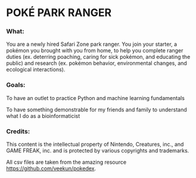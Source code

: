 # POKÉ PARK RANGER

### What:

You are a newly hired Safari Zone park ranger. You join your starter, a pokémon you brought with you from home, to help you complete ranger duties (ex. deterring poaching, caring for sick pokémon, and educating the public) and research (ex. pokémon behavior, environmental changes, and ecological interactions).

### Goals:

To have an outlet to practice Python and machine learning fundamentals

To have something demonstrable for my friends and family to understand what I do as a bioinformaticist

### Credits:

This content is the intellectual property of Nintendo, Creatures, inc., and GAME FREAK, inc. and is protected by various copyrights and trademarks.

All csv files are taken from the amazing resource https://github.com/veekun/pokedex.
